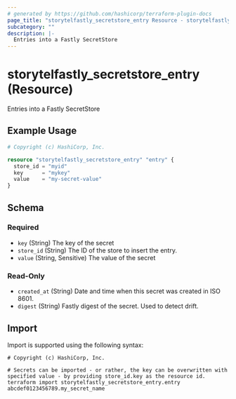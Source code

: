 ```yaml
---
# generated by https://github.com/hashicorp/terraform-plugin-docs
page_title: "storytelfastly_secretstore_entry Resource - storytelfastly"
subcategory: ""
description: |-
  Entries into a Fastly SecretStore
---
```


# storytelfastly_secretstore_entry (Resource)

Entries into a Fastly SecretStore

## Example Usage

```terraform
# Copyright (c) HashiCorp, Inc.

resource "storytelfastly_secretstore_entry" "entry" {
  store_id = "myid"
  key      = "mykey"
  value    = "my-secret-value"
}
```

<!-- schema generated by tfplugindocs -->
## Schema

### Required

- `key` (String) The key of the secret
- `store_id` (String) The ID of the store to insert the entry.
- `value` (String, Sensitive) The value of the secret

### Read-Only

- `created_at` (String) Date and time  when this secret was created in ISO 8601.
- `digest` (String) Fastly digest of the secret. Used to detect drift.

## Import

Import is supported using the following syntax:

```shell
# Copyright (c) HashiCorp, Inc.

# Secrets can be imported - or rather, the key can be overwritten with specified value - by providing store_id.key as the resource id.
terraform import storytelfastly_secretstore_entry.entry abcdef0123456789.my_secret_name
```
